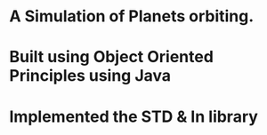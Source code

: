 # A Simulation of Planets orbiting.
# Built using Object Oriented Principles using Java
# Implemented the STD & In library
